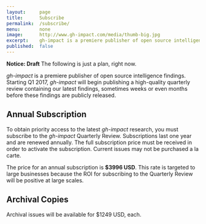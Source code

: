 ```yaml
---
layout:     page
title:      Subscribe
permalink:  /subscribe/
menu:       none
image:      http://www.gh-impact.com/media/thumb-big.jpg
excerpt:    gh-impact is a premiere publisher of open source intelligence findings. Starting Q1 2017, gh-impact will begin publishing a high-quality quarterly review containing our latest findings, sometimes weeks or even months before these findings are publicly released.
published:  false
---
```


**Notice: Draft**  The following is just a plan, right now.

*gh-impact* is a premiere publisher of open source intelligence findings. Starting Q1 2017, *gh-impact* will begin publishing a high-quality quarterly review containing our latest findings, sometimes weeks or even months before these findings are publicly released.

## Annual Subscription

To obtain priority access to the latest *gh-impact* research, you must subscribe to the *gh-impact* Quarterly Review.  Subscriptions last one year and are renewed annually. The full subscription price must be received in order to activate the subscription.  Current issues may not be purchased a la carte.

The price for an annual subscription is **$3996 USD**.  This rate is targeted to large businesses because the ROI for subscribing to the Quarterly Review will be positive at large scales.

## Archival Copies

Archival issues will be available for $1249 USD, each.
